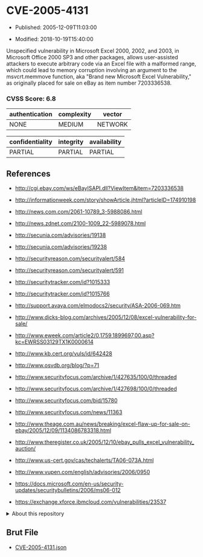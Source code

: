 # CVE-2005-4131

- Published: 2005-12-09T11:03:00

- Modified: 2018-10-19T15:40:00

Unspecified vulnerability in Microsoft Excel 2000, 2002, and 2003, in Microsoft Office 2000 SP3 and other packages, allows user-assisted attackers to execute arbitrary code via an Excel file with a malformed range, which could lead to memory corruption involving an argument to the msvcrt.memmove function, aka "Brand new Microsoft Excel Vulnerability," as originally placed for sale on eBay as item number 7203336538.

### CVSS Score: **6.8**

| authentication | complexity | vector |
| --- | --- | --- |
| NONE | MEDIUM | NETWORK |

| confidentiality | integrity | availability |
| --- | --- | --- |
| PARTIAL | PARTIAL | PARTIAL |

## References

* http://cgi.ebay.com/ws/eBayISAPI.dll?ViewItem&item=7203336538

* http://informationweek.com/story/showArticle.jhtml?articleID=174910198

* http://news.com.com/2061-10789_3-5988086.html

* http://news.zdnet.com/2100-1009_22-5989078.html

* http://secunia.com/advisories/19138

* http://secunia.com/advisories/19238

* http://securityreason.com/securityalert/584

* http://securityreason.com/securityalert/591

* http://securitytracker.com/id?1015333

* http://securitytracker.com/id?1015766

* http://support.avaya.com/elmodocs2/security/ASA-2006-069.htm

* http://www.dicks-blog.com/archives/2005/12/08/excel-vulnerability-for-sale/

* http://www.eweek.com/article2/0,1759,1899697,00.asp?kc=EWRSS03129TX1K0000614

* http://www.kb.cert.org/vuls/id/642428

* http://www.osvdb.org/blog/?p=71

* http://www.securityfocus.com/archive/1/427635/100/0/threaded

* http://www.securityfocus.com/archive/1/427698/100/0/threaded

* http://www.securityfocus.com/bid/15780

* http://www.securityfocus.com/news/11363

* http://www.theage.com.au/news/breaking/excel-flaw-up-for-sale-on-ebay/2005/12/09/1134086783318.html

* http://www.theregister.co.uk/2005/12/10/ebay_pulls_excel_vulnerability_auction/

* http://www.us-cert.gov/cas/techalerts/TA06-073A.html

* http://www.vupen.com/english/advisories/2006/0950

* https://docs.microsoft.com/en-us/security-updates/securitybulletins/2006/ms06-012

* https://exchange.xforce.ibmcloud.com/vulnerabilities/23537

<details>
<summary>About this repository</summary> 

  This repository is part of the project [Live Hack CVE](https://github.com/Live-Hack-CVE). Main website can be found [www.live-hack.org](https://www.live-hack.org) 
  
  Made by [Sn0wAlice](https://github.com/Sn0wAlice) for the people that care about security and need to have a feed of the latest CVEs. Hope you enjoy it, don't forget to star the repo and follow me on [Twitter](https://twitter.com/Sn0wAlice) and [Github](https://github.com/Sn0wAlice). And that is my [personnal website](https://www.alice-snow.me/)

  - [Home Page](https://github.com/Live-Hack-CVE)
  - [Framework](https://github.com/Live-Hack-CVE/cve-framework)
  - [CVE database](https://github.com/Live-Hack-CVE/full_database)
  - [Changelog](https://github.com/Live-Hack-CVE/Changelog)
</details>

## Brut File

* [CVE-2005-4131.json](https://raw.githubusercontent.com/Live-Hack-CVE/full_database/main/cves/2005/CVE-2005-4131.json)

